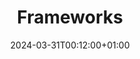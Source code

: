 ---
weight: 999
title: "Frameworks"
description: ""
icon: "article"
date: "2024-03-31T00:12:00+01:00"
lastmod: "2024-03-31T00:12:00+01:00"
draft: false
toc: true
---
